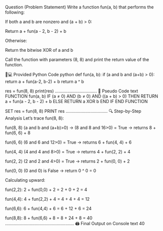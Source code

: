 Question (Problem Statement)
Write a function fun(a, b) that performs the following:

If both a and b are nonzero and (a + b) > 0:

Return a + fun(a - 2, b - 2) + b

Otherwise:

Return the bitwise XOR of a and b

Call the function with parameters (8, 8) and print the return value of the function.

🧑💻 Provided Python Code
python
def fun(a, b):
    if (a and b and (a+b) > 0):
        return a + fun(a-2, b-2) + b
    return a ^ b

res = fun(8, 8)
print(res)
..................................
🧠 Pseudo Code
text
FUNCTION fun(a, b)
    IF (a ≠ 0) AND (b ≠ 0) AND ((a + b) > 0) THEN
        RETURN a + fun(a - 2, b - 2) + b
    ELSE
        RETURN a XOR b
    END IF
END FUNCTION

SET res = fun(8, 8)
PRINT res
..................................
🔍 Step-by-Step Analysis
Let’s trace fun(8, 8):

fun(8, 8)
(a and b and (a+b)>0) → (8 and 8 and 16>0) = True
→ returns 8 + fun(6, 6) + 8

fun(6, 6)
(6 and 6 and 12>0) = True
→ returns 6 + fun(4, 4) + 6

fun(4, 4)
(4 and 4 and 8>0) = True
→ returns 4 + fun(2, 2) + 4

fun(2, 2)
(2 and 2 and 4>0) = True
→ returns 2 + fun(0, 0) + 2

fun(0, 0)
(0 and 0) is False
→ return 0 ^ 0 = 0

Calculating upward:

fun(2,2): 2 + fun(0,0) + 2 = 2 + 0 + 2 = 4

fun(4,4): 4 + fun(2,2) + 4 = 4 + 4 + 4 = 12

fun(6,6): 6 + fun(4,4) + 6 = 6 + 12 + 6 = 24

fun(8,8): 8 + fun(6,6) + 8 = 8 + 24 + 8 = 40
........................................................
🖨 Final Output on Console
text
40

